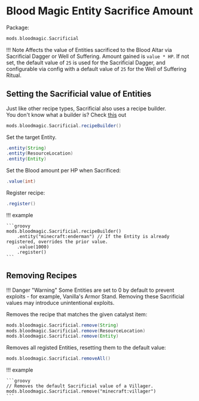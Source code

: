 # Blood Magic Entity Sacrifice Amount

Package:

```groovy
mods.bloodmagic.Sacrificial
```

!!! Note
    Affects the value of Entities sacrificed to the Blood Altar via Sacrificial Dagger or Well of Suffering.
    Amount gained is `value * HP`. If not set, the default value of `25` is used for the Sacrificial Dagger,
    and configurable via config with a default value of `25` for the Well of Suffering Ritual.

## Setting the Sacrificial value of Entities

Just like other recipe types, Sacrificial also uses a recipe builder. <br>
You don't know what a builder is? Check [this](https://groovyscript-docs.readthedocs.io/en/latest/groovy/builder/) out

```groovy
mods.bloodmagic.Sacrificial.recipeBuilder()
```

Set the target Entity.

```groovy
.entity(String)
.entity(ResourceLocation)
.entity(Entity)
```

Set the Blood amount per HP when Sacrificed:

```groovy
.value(int)
```

Register recipe:

```groovy
.register()
```

!!! example

    ```groovy
    mods.bloodmagic.Sacrificial.recipeBuilder()
        .entity("minecraft:enderman") // If the Entity is already registered, overrides the prior value.
        .value(1000)
        .register()
    ```

## Removing Recipes

!!! Danger "Warning"
    Some Entities are set to 0 by default to prevent exploits - for example, Vanilla's Armor Stand.
    Removing these Sacrificial values may introduce unintentional exploits.

Removes the recipe that matches the given catalyst item:

```groovy
mods.bloodmagic.Sacrificial.remove(String)
mods.bloodmagic.Sacrificial.remove(ResourceLocation)
mods.bloodmagic.Sacrificial.remove(Entity)
```

Removes all registed Entities, resetting them to the default value:

```groovy
mods.bloodmagic.Sacrificial.removeAll()
```

!!! example

    ```groovy
    // Removes the default Sacrificial value of a Villager.
    mods.bloodmagic.Sacrificial.remove("minecraft:villager")
    ```
